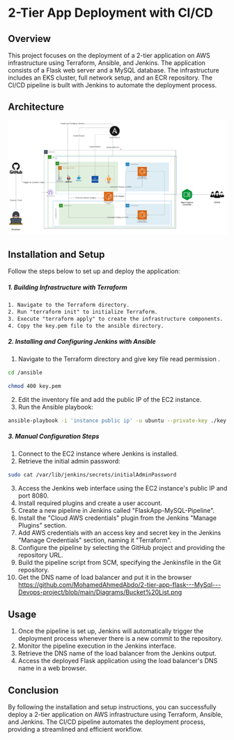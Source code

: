 # 2-Tier App Deployment with CI/CD
## Overview
This project focuses on the deployment of a 2-tier application on AWS infrastructure using Terraform, Ansible, and Jenkins. The application consists of a Flask web server and a MySQL database. The infrastructure includes an EKS cluster, full network setup, and an ECR repository. The CI/CD pipeline is built with Jenkins to automate the deployment process.

## Architecture
<img src=https://github.com/MohamedAhmedAbdo/2-tier-app-flask---MySql---Devops-project/blob/main/Diagrams/project-diagram%20.png>



## Installation and Setup
Follow the steps below to set up and deploy the application:

##### 1. Building Infrastructure with Terraform

    1. Navigate to the Terraform directory.
    2. Run "terraform init" to initialize Terraform.
    3. Execute "terraform apply" to create the infrastructure components.
    4. Copy the key.pem file to the ansible directory.

##### 2. Installing and Configuring Jenkins with Ansible
1. Navigate to the Terraform directory and give key file read permission   .
```bash
cd /ansible
```
```bash
chmod 400 key.pem
```
2. Edit the inventory file and add the public IP of the EC2 instance.
3. Run the Ansible playbook:
```bash
ansible-playbook -i 'instance public ip' -u ubuntu --private-key ./key.pem playbook.yaml
```
##### 3. Manual Configuration Steps
  1. Connect to the EC2 instance where Jenkins is installed.
  2. Retrieve the initial admin password:
  ```bash
  sudo cat /var/lib/jenkins/secrets/initialAdminPassword
  ```
  3. Access the Jenkins web interface using the EC2 instance's public IP and port 8080.
  4. Install required plugins and create a user account.
  5. Create a new pipeline in Jenkins called "FlaskApp-MySQL-Pipeline".
  6. Install the "Cloud AWS credentials" plugin from the Jenkins "Manage Plugins" section.
  7. Add AWS credentials with an access key and secret key in the Jenkins "Manage Credentials" section, naming it "Terraform".
  8. Configure the pipeline by selecting the GitHub project and providing the repository URL.
  9. Build the pipeline script from SCM, specifying the Jenkinsfile in the Git repository.
  10. Get the DNS name of load balancer and put it in the browser
  <https://github.com/MohamedAhmedAbdo/2-tier-app-flask---MySql---Devops-project/blob/main/Diagrams/Bucket%20List.png>

## Usage
1. Once the pipeline is set up, Jenkins will automatically trigger the deployment process whenever there is a new commit to the repository.
2. Monitor the pipeline execution in the Jenkins interface.
3. Retrieve the DNS name of the load balancer from the Jenkins output.
4. Access the deployed Flask application using the load balancer's DNS name in a web browser.


## Conclusion
By following the installation and setup instructions, you can successfully deploy a 2-tier application on AWS infrastructure using Terraform, Ansible, and Jenkins. The CI/CD pipeline automates the deployment process, providing a streamlined and efficient workflow.
